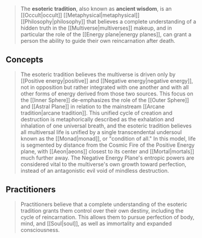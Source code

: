 > The **esoteric tradition**, also known as **ancient wisdom**, is an [[Occult|occult]] [[Metaphysical|metaphysical]] [[Philosophy|philosophy]] that believes a complete understanding of a hidden truth in the [[Multiverse|multiverses]] makeup, and in particular the role of the [[Energy plane|energy planes]], can grant a person the ability to guide their own reincarnation after death.


## Concepts

> The esoteric tradition believes the multiverse is driven only by [[Positive energy|positive]] and [[Negative energy|negative energy]], not in opposition but rather integrated with one another and with all other forms of energy derived from those two sources. This focus on the [[Inner Sphere]] de-emphasizes the role of the [[Outer Sphere]] and [[Astral Plane]] in relation to the mainstream [[Arcane tradition|arcane tradition]].
> This unified cycle of creation and destruction is metaphorically described as the exhalation and inhalation of one universal breath, and the esoteric tradition believes all multiversal life is unified by a single transcendental undersoul known as the [[Monad|monad]], or "condition of all." In this model, life is segmented by distance from the Cosmic Fire of the Positive Energy plane, with [[Aeon|aeons]] closest to its center and [[Mortal|mortals]] much further away. The Negative Energy Plane's entropic powers are considered vital to the multiverse's own growth toward perfection, instead of an antagonistic evil void of mindless destruction.


## Practitioners

> Practitioners believe that a complete understanding of the esoteric tradition grants them control over their own destiny, including the cycle of reincarnation. This allows them to pursue perfection of body, mind, and [[Soul|soul]], as well as immortality and expanded consciousness.









